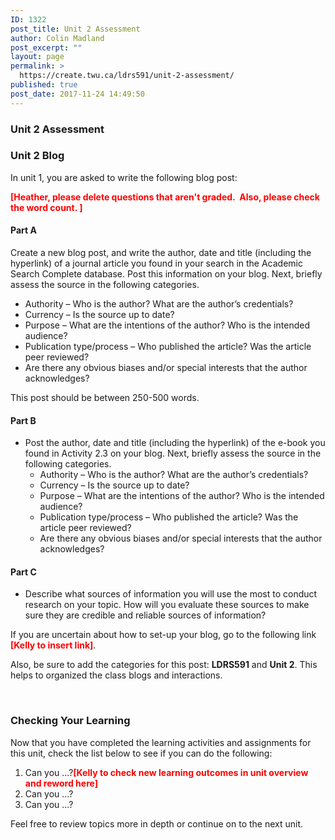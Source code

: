 ```yaml
---
ID: 1322
post_title: Unit 2 Assessment
author: Colin Madland
post_excerpt: ""
layout: page
permalink: >
  https://create.twu.ca/ldrs591/unit-2-assessment/
published: true
post_date: 2017-11-24 14:49:50
---
```

<h3>Unit 2 Assessment</h3>
<h3>Unit 2 Blog</h3>
In unit 1, you are asked to write the following blog post:

<strong><span style="color: #ff0000;">[Heather, please delete questions that aren't graded.  Also, please check the word count. ]</span></strong>
<h4>Part A</h4>
Create a new blog post, and write the author, date and title (including the hyperlink) of a journal article you found in your search in the Academic Search Complete database. Post this information on your blog. Next, briefly assess the source in the following categories.
<ul>
 	<li>Authority – Who is the author? What are the author’s credentials?</li>
 	<li>Currency – Is the source up to date?</li>
 	<li>Purpose – What are the intentions of the author? Who is the intended audience?</li>
 	<li>Publication type/process – Who published the article? Was the article peer reviewed?</li>
 	<li>Are there any obvious biases and/or special interests that the author acknowledges?</li>
</ul>
This post should be between 250-500 words.
<h4>Part B</h4>
<ul>
 	<li>Post the author, date and title (including the hyperlink) of the e-book you found in Activity 2.3 on your blog. Next, briefly assess the source in the following categories.
<ul>
 	<li>Authority – Who is the author? What are the author’s credentials?</li>
 	<li>Currency – Is the source up to date?</li>
 	<li>Purpose – What are the intentions of the author? Who is the intended audience?</li>
 	<li>Publication type/process – Who published the article? Was the article peer reviewed?</li>
 	<li>Are there any obvious biases and/or special interests that the author acknowledges?</li>
</ul>
</li>
</ul>
<h4>Part C</h4>
<ul>
 	<li>Describe what sources of information you will use the most to conduct research on your topic. How will you evaluate these sources to make sure they are credible and reliable sources of information?</li>
</ul>
If you are uncertain about how to set-up your blog, go to the following link<span style="color: #ff0000;"><strong> [Kelly to insert link]</strong></span>.

Also, be sure to add the categories for this post: <strong>LDRS591</strong> and <strong>Unit 2</strong>. This helps to organized the class blogs and interactions.

&nbsp;
<h3>Checking Your Learning</h3>
Now that you have completed the learning activities and assignments for this unit, check the list below to see if you can do the following:
<ol>
 	<li>Can you ...?<strong><span style="color: #ff0000;">[Kelly to check new learning outcomes in unit overview and reword here]</span></strong></li>
 	<li>Can you ...?</li>
 	<li>Can you ...?</li>
</ol>
Feel free to review topics more in depth or continue on to the next unit.